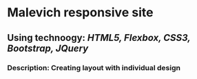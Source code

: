 # Malevich responsive site
## Using technoogy: _HTML5, Flexbox, CSS3, Bootstrap, JQuery_
### Description: Creating layout with individual design
